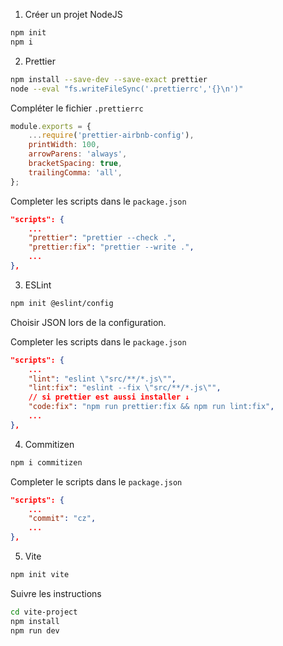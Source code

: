 
1. Créer un projet NodeJS
```bash
npm init
npm i
```

2. Prettier
```bash
npm install --save-dev --save-exact prettier
node --eval "fs.writeFileSync('.prettierrc','{}\n')"
```

Compléter le fichier ``.prettierrc``
```js
module.exports = {
	...require('prettier-airbnb-config'),
	printWidth: 100,
	arrowParens: 'always',
	bracketSpacing: true,
	trailingComma: 'all',
};
```

Completer les scripts dans le ``package.json``
```json
"scripts": {
	...
    "prettier": "prettier --check .",
    "prettier:fix": "prettier --write .",
    ...
},
```

3. ESLint
```bash
npm init @eslint/config
```
Choisir JSON lors de la configuration.

Completer les scripts dans le ``package.json``
```json
"scripts": {
	...
    "lint": "eslint \"src/**/*.js\"",
    "lint:fix": "eslint --fix \"src/**/*.js\"",
    // si prettier est aussi installer ↓
    "code:fix": "npm run prettier:fix && npm run lint:fix",
    ...
},
```

4. Commitizen
```bash
npm i commitizen
```

Completer le scripts dans le ``package.json``
```json
"scripts": {
	...
    "commit": "cz",
    ...
},
```

5. Vite
```bash
npm init vite
```
Suivre les instructions

```bash
cd vite-project
npm install
npm run dev
```

